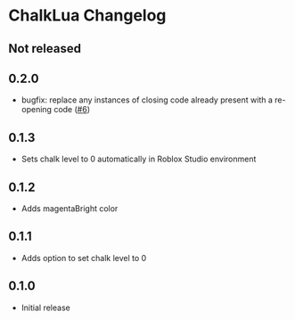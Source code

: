 # ChalkLua Changelog

## Not released

## 0.2.0
* bugfix: replace any instances of closing code already present with a re-opening code ([#6](https://github.com/Roblox/chalk-lua-internal/pull/6))

## 0.1.3
* Sets chalk level to 0 automatically in Roblox Studio environment

## 0.1.2
* Adds magentaBright color 

## 0.1.1
* Adds option to set chalk level to 0

## 0.1.0
* Initial release